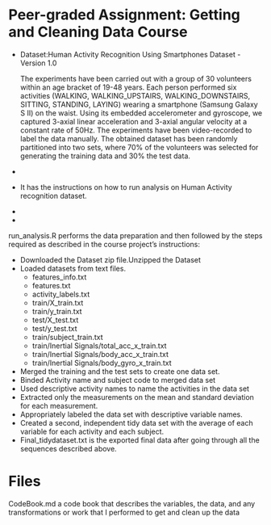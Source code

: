 # Peer-graded Assignment: Getting and Cleaning Data Course 

* Dataset:Human Activity Recognition Using Smartphones Dataset - Version 1.0

  The experiments have been carried out with a group of 30 volunteers within an age bracket of 19-48 years. Each person performed six activities     (WALKING, WALKING_UPSTAIRS, WALKING_DOWNSTAIRS, SITTING, STANDING, LAYING) wearing a smartphone (Samsung Galaxy S II) on the waist. Using its      embedded accelerometer and gyroscope, we captured 3-axial linear acceleration and 3-axial angular velocity at a constant rate of 50Hz. The         experiments have been video-recorded to label the data manually. The obtained dataset has been randomly partitioned into two sets, where 70% of    the volunteers was selected for generating the training data and 30% the test data. 
* 
* It has the instructions on how to run analysis on Human Activity recognition dataset.
* 
*
run_analysis.R performs the data preparation and then followed by the steps required as described in the course project’s instructions:

  * Downloaded the Dataset zip file.Unzipped the Dataset
  * Loaded datasets from text files.
    *	features_info.txt
    * features.txt
    *	activity_labels.txt
    *	train/X_train.txt
    *	train/y_train.txt
    *	test/X_test.txt
    * test/y_test.txt
    *	train/subject_train.txt
    * train/Inertial Signals/total_acc_x_train.txt
    * train/Inertial Signals/body_acc_x_train.txt
    *	train/Inertial Signals/body_gyro_x_train.txt
* Merged the training and the test sets to create one data set.
* Binded Activity name and subject code to merged data set
* Used descriptive activity names to name the activities in the data set
* Extracted only the measurements on the mean and standard deviation for each measurement.
* Appropriately labeled the data set with descriptive variable names.
* Created a second, independent tidy data set with the average of each variable for each activity and each subject.
*	Final_tidydataset.txt is the exported final data after going through all the sequences described above.

# Files
CodeBook.md a code book that describes the variables, the data, and any transformations or work that I performed to get and clean up the data
